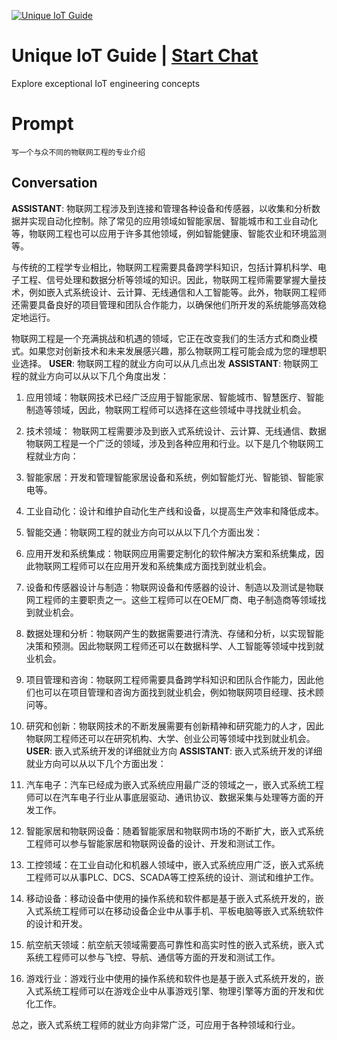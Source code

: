
[![Unique IoT Guide](https://flow-prompt-covers.s3.us-west-1.amazonaws.com/icon/futuristic/futu_8.png)](https://gptcall.net/chat.html?data=%7B%22contact%22%3A%7B%22id%22%3A%22Kkq2uu1gY2m2K-XU1JmTN%22%2C%22flow%22%3Atrue%7D%7D)
# Unique IoT Guide | [Start Chat](https://gptcall.net/chat.html?data=%7B%22contact%22%3A%7B%22id%22%3A%22Kkq2uu1gY2m2K-XU1JmTN%22%2C%22flow%22%3Atrue%7D%7D)
Explore exceptional IoT engineering concepts

# Prompt

```
写一个与众不同的物联网工程的专业介绍
```

## Conversation

**ASSISTANT**: 物联网工程涉及到连接和管理各种设备和传感器，以收集和分析数据并实现自动化控制。除了常见的应用领域如智能家居、智能城市和工业自动化等，物联网工程也可以应用于许多其他领域，例如智能健康、智能农业和环境监测等。



与传统的工程学专业相比，物联网工程需要具备跨学科知识，包括计算机科学、电子工程、信号处理和数据分析等领域的知识。因此，物联网工程师需要掌握大量技术，例如嵌入式系统设计、云计算、无线通信和人工智能等。此外，物联网工程师还需要具备良好的项目管理和团队合作能力，以确保他们所开发的系统能够高效稳定地运行。



物联网工程是一个充满挑战和机遇的领域，它正在改变我们的生活方式和商业模式。如果您对创新技术和未来发展感兴趣，那么物联网工程可能会成为您的理想职业选择。
**USER**: 物联网工程的就业方向可以从几点出发
**ASSISTANT**: 物联网工程的就业方向可以从以下几个角度出发：



1. 应用领域：物联网技术已经广泛应用于智能家居、智能城市、智慧医疗、智能制造等领域，因此，物联网工程师可以选择在这些领域中寻找就业机会。



2. 技术领域： 物联网工程需要涉及到嵌入式系统设计、云计算、无线通信、数据物联网工程是一个广泛的领域，涉及到各种应用和行业。以下是几个物联网工程就业方向：



1. 智能家居：开发和管理智能家居设备和系统，例如智能灯光、智能锁、智能家电等。



2. 工业自动化：设计和维护自动化生产线和设备，以提高生产效率和降低成本。



3. 智能交通：物联网工程的就业方向可以从以下几个方面出发：



1. 应用开发和系统集成：物联网应用需要定制化的软件解决方案和系统集成，因此物联网工程师可以在应用开发和系统集成方面找到就业机会。



2. 设备和传感器设计与制造：物联网设备和传感器的设计、制造以及测试是物联网工程师的主要职责之一。这些工程师可以在OEM厂商、电子制造商等领域找到就业机会。



3. 数据处理和分析：物联网产生的数据需要进行清洗、存储和分析，以实现智能决策和预测。因此物联网工程师还可以在数据科学、人工智能等领域中找到就业机会。



4. 项目管理和咨询：物联网工程师需要具备跨学科知识和团队合作能力，因此他们也可以在项目管理和咨询方面找到就业机会，例如物联网项目经理、技术顾问等。



5. 研究和创新：物联网技术的不断发展需要有创新精神和研究能力的人才，因此物联网工程师还可以在研究机构、大学、创业公司等领域中找到就业机会。
**USER**: 嵌入式系统开发的详细就业方向
**ASSISTANT**: 嵌入式系统开发的详细就业方向可以从以下几个方面出发：



1. 汽车电子：汽车已经成为嵌入式系统应用最广泛的领域之一，嵌入式系统工程师可以在汽车电子行业从事底层驱动、通讯协议、数据采集与处理等方面的开发工作。



2. 智能家居和物联网设备：随着智能家居和物联网市场的不断扩大，嵌入式系统工程师可以参与智能家居和物联网设备的设计、开发和测试工作。



3. 工控领域：在工业自动化和机器人领域中，嵌入式系统应用广泛，嵌入式系统工程师可以从事PLC、DCS、SCADA等工控系统的设计、测试和维护工作。



4. 移动设备：移动设备中使用的操作系统和软件都是基于嵌入式系统开发的，嵌入式系统工程师可以在移动设备企业中从事手机、平板电脑等嵌入式系统软件的设计和开发。



5. 航空航天领域：航空航天领域需要高可靠性和高实时性的嵌入式系统，嵌入式系统工程师可以参与飞控、导航、通信等方面的开发和测试工作。



6. 游戏行业：游戏行业中使用的操作系统和软件也是基于嵌入式系统开发的，嵌入式系统工程师可以在游戏企业中从事游戏引擎、物理引擎等方面的开发和优化工作。



总之，嵌入式系统工程师的就业方向非常广泛，可应用于各种领域和行业。


